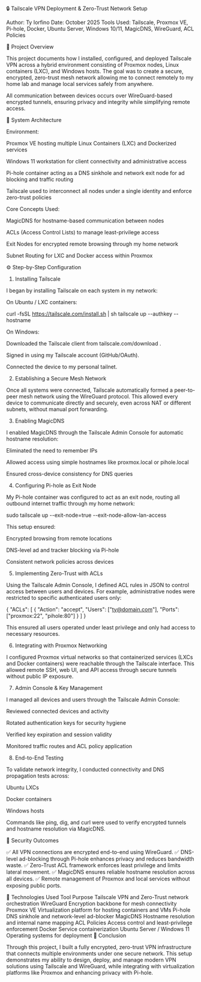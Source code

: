 🔒 Tailscale VPN Deployment & Zero-Trust Network Setup

Author: Ty Iorfino
Date: October 2025
Tools Used: Tailscale, Proxmox VE, Pi-hole, Docker, Ubuntu Server, Windows 10/11, MagicDNS, WireGuard, ACL Policies

📘 Project Overview

This project documents how I installed, configured, and deployed Tailscale VPN across a hybrid environment consisting of Proxmox nodes, Linux containers (LXC), and Windows hosts.
The goal was to create a secure, encrypted, zero-trust mesh network allowing me to connect remotely to my home lab and manage local services safely from anywhere.

All communication between devices occurs over WireGuard-based encrypted tunnels, ensuring privacy and integrity while simplifying remote access.

🧱 System Architecture

Environment:

Proxmox VE hosting multiple Linux Containers (LXC) and Dockerized services

Windows 11 workstation for client connectivity and administrative access

Pi-hole container acting as a DNS sinkhole and network exit node for ad blocking and traffic routing

Tailscale used to interconnect all nodes under a single identity and enforce zero-trust policies

Core Concepts Used:

MagicDNS for hostname-based communication between nodes

ACLs (Access Control Lists) to manage least-privilege access

Exit Nodes for encrypted remote browsing through my home network

Subnet Routing for LXC and Docker access within Proxmox

⚙️ Step-by-Step Configuration
1. Installing Tailscale

I began by installing Tailscale on each system in my network:

On Ubuntu / LXC containers:

curl -fsSL https://tailscale.com/install.sh | sh
tailscale up --authkey <your-auth-key> --hostname <device-name>


On Windows:

Downloaded the Tailscale client from tailscale.com/download
.

Signed in using my Tailscale account (GitHub/OAuth).

Connected the device to my personal tailnet.

2. Establishing a Secure Mesh Network

Once all systems were connected, Tailscale automatically formed a peer-to-peer mesh network using the WireGuard protocol.
This allowed every device to communicate directly and securely, even across NAT or different subnets, without manual port forwarding.

3. Enabling MagicDNS

I enabled MagicDNS through the Tailscale Admin Console for automatic hostname resolution:

Eliminated the need to remember IPs

Allowed access using simple hostnames like proxmox.local or pihole.local

Ensured cross-device consistency for DNS queries

4. Configuring Pi-hole as Exit Node

My Pi-hole container was configured to act as an exit node, routing all outbound internet traffic through my home network:

sudo tailscale up --exit-node=true --exit-node-allow-lan-access


This setup ensured:

Encrypted browsing from remote locations

DNS-level ad and tracker blocking via Pi-hole

Consistent network policies across devices

5. Implementing Zero-Trust with ACLs

Using the Tailscale Admin Console, I defined ACL rules in JSON to control access between users and devices.
For example, administrative nodes were restricted to specific authenticated users only:

{
  "ACLs": [
    {
      "Action": "accept",
      "Users": ["ty@domain.com"],
      "Ports": ["proxmox:22", "pihole:80"]
    }
  ]
}


This ensured all users operated under least privilege and only had access to necessary resources.

6. Integrating with Proxmox Networking

I configured Proxmox virtual networks so that containerized services (LXCs and Docker containers) were reachable through the Tailscale interface.
This allowed remote SSH, web UI, and API access through secure tunnels without public IP exposure.

7. Admin Console & Key Management

I managed all devices and users through the Tailscale Admin Console:

Reviewed connected devices and activity

Rotated authentication keys for security hygiene

Verified key expiration and session validity

Monitored traffic routes and ACL policy application

8. End-to-End Testing

To validate network integrity, I conducted connectivity and DNS propagation tests across:

Ubuntu LXCs

Docker containers

Windows hosts

Commands like ping, dig, and curl were used to verify encrypted tunnels and hostname resolution via MagicDNS.

🔐 Security Outcomes

✅ All VPN connections are encrypted end-to-end using WireGuard.
✅ DNS-level ad-blocking through Pi-hole enhances privacy and reduces bandwidth waste.
✅ Zero-Trust ACL framework enforces least privilege and limits lateral movement.
✅ MagicDNS ensures reliable hostname resolution across all devices.
✅ Remote management of Proxmox and local services without exposing public ports.

🧰 Technologies Used
Tool	Purpose
Tailscale	VPN and Zero-Trust network orchestration
WireGuard	Encryption backbone for mesh connectivity
Proxmox VE	Virtualization platform for hosting containers and VMs
Pi-hole	DNS sinkhole and network-level ad-blocker
MagicDNS	Hostname resolution and internal name mapping
ACL Policies	Access control and least-privilege enforcement
Docker	Service containerization
Ubuntu Server / Windows 11	Operating systems for deployment
📄 Conclusion

Through this project, I built a fully encrypted, zero-trust VPN infrastructure that connects multiple environments under one secure network.
This setup demonstrates my ability to design, deploy, and manage modern VPN solutions using Tailscale and WireGuard, while integrating with virtualization platforms like Proxmox and enhancing privacy with Pi-hole.
